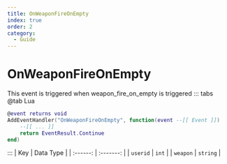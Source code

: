 ```yaml
---
title: OnWeaponFireOnEmpty
index: true
order: 2
category:
  - Guide
---
```


# OnWeaponFireOnEmpty
This event is triggered when weapon_fire_on_empty is triggered
::: tabs
@tab Lua
```lua
@event returns void
AddEventHandler("OnWeaponFireOnEmpty", function(event --[[ Event ]])
    --[[ ... ]]
    return EventResult.Continue
end)
```

:::
|    Key   | Data Type |
| :------: | :-------: |
| `userid` |   `int`   |
| `weapon` |  `string` |